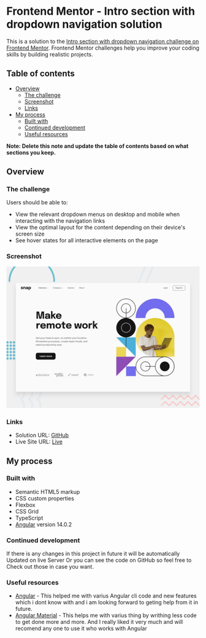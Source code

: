 # Frontend Mentor - Intro section with dropdown navigation solution

This is a solution to the [Intro section with dropdown navigation challenge on Frontend Mentor](https://www.frontendmentor.io/challenges/intro-section-with-dropdown-navigation-ryaPetHE5). Frontend Mentor challenges help you improve your coding skills by building realistic projects. 

## Table of contents

- [Overview](#overview)
  - [The challenge](#the-challenge)
  - [Screenshot](#screenshot)
  - [Links](#links)
- [My process](#my-process)
  - [Built with](#built-with)
  - [Continued development](#continued-development)
  - [Useful resources](#useful-resources)

**Note: Delete this note and update the table of contents based on what sections you keep.**

## Overview

### The challenge

Users should be able to:

- View the relevant dropdown menus on desktop and mobile when interacting with the navigation links
- View the optimal layout for the content depending on their device's screen size
- See hover states for all interactive elements on the page

### Screenshot

![Desktop-Preview](src/assets/design/desktop-preview.jpg)


### Links

- Solution URL: [GitHub](https://github.com/manprit-tiwari/SnapLandingPage)
- Live Site URL: [Live](https://snap-landign-page.netlify.app/)

## My process

### Built with

- Semantic HTML5 markup
- CSS custom properties
- Flexbox
- CSS Grid
- TypeScript
- [Angular](https://angular.io/) version 14.0.2


### Continued development

If there is any changes in this project in future it will be automatically Updated on live Server Or you can see the code on GitHub so feel free to Check out those in case you want.

### Useful resources

- [Angular](https://angular.io/) - This helped me with varius Angular cli code and new features which i dont know with and i am looking forward to geting help from it in future.
- [Angular Material](https://material.angular.io/) - This helps me with varius thing by writhing less code to get done more and more. And I really liked it very much and will recomend any  one to use it who works with Angular
